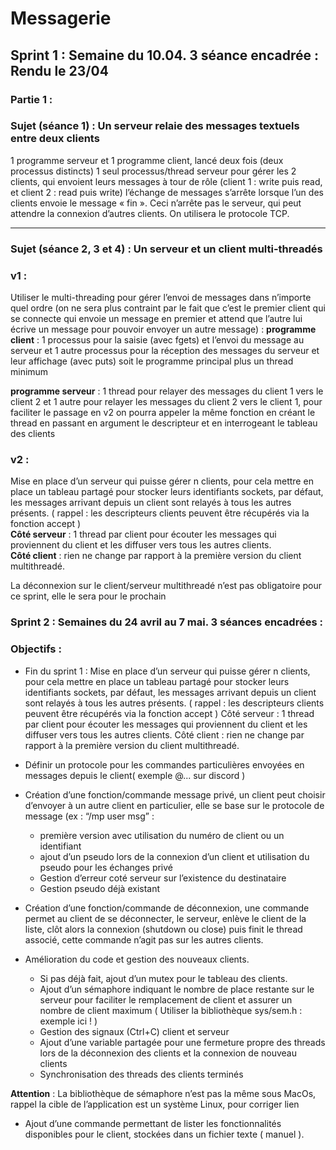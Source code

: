 # Messagerie

## Sprint 1 : Semaine du 10.04. 3 séance encadrée : Rendu le 23/04
### Partie 1 :

### Sujet (séance 1) : Un serveur relaie des messages textuels entre deux clients 
1 programme serveur et 1 programme client, lancé deux fois (deux processus distincts)
1 seul processus/thread serveur pour gérer les 2 clients, qui envoient leurs messages à tour de rôle (client 1 : write puis read, et client 2 : read puis write)
l’échange de messages s’arrête lorsque l’un des clients envoie le message « fin ». Ceci n’arrête pas le serveur, qui peut attendre la connexion d’autres clients.
On utilisera le protocole TCP.

---

### Sujet (séance 2, 3 et 4) : Un serveur et un client multi-threadés

### v1 :
Utiliser le multi-threading pour gérer l’envoi de messages dans n’importe quel ordre (on ne sera plus contraint par le fait que c’est le premier client qui se connecte qui envoie un message en premier et attend que l’autre lui écrive un message pour pouvoir envoyer un autre message) :
**programme client** : 1 processus pour la saisie (avec fgets) et l’envoi du message au serveur 
et 1 autre processus pour la réception des messages du serveur et leur affichage (avec puts)
soit le programme principal plus un thread minimum

**programme serveur** : 1 thread pour relayer des messages du client 1 vers le client 2 et 1 autre pour relayer les messages du client 2 vers le client 1, 
pour faciliter le passage en v2 on pourra appeler la même fonction en créant le thread en passant en argument le descripteur et en interrogeant le tableau des clients

### v2 :
Mise en place d’un serveur qui puisse gérer n clients, pour cela mettre en place un tableau partagé pour stocker leurs identifiants sockets, par défaut, les messages arrivant depuis un client sont relayés à tous les autres présents. ( rappel : les descripteurs clients peuvent être récupérés via la fonction accept )  
**Côté serveur** : 1  thread par client pour écouter les messages qui proviennent du client et les diffuser vers tous les autres clients.  
**Côté client** : rien ne change par rapport à la première version du client multithreadé. 

La déconnexion sur le client/serveur multithreadé n’est pas obligatoire pour ce sprint, elle le sera pour le prochain


### Sprint 2 : Semaines du 24 avril au 7 mai. 3 séances encadrées :

### Objectifs :

- Fin du sprint 1 : Mise en place d’un serveur qui puisse gérer n clients, pour cela mettre en place un tableau partagé pour stocker leurs identifiants sockets, par défaut, les messages arrivant depuis un client sont relayés à tous les autres présents. ( rappel : les descripteurs clients peuvent être récupérés via la fonction accept )
Côté serveur : 1  thread par client pour écouter les messages qui proviennent du client et les diffuser vers tous les autres clients. 
Côté client : rien ne change par rapport à la première version du client multithreadé. 

- Définir un protocole pour les commandes particulières envoyées en messages depuis le client( exemple @... sur discord )

- Création d’une fonction/commande message privé, un client peut choisir d’envoyer à un autre client en particulier, elle se base sur le protocole de message (ex : “/mp user msg” : 
    - première version avec utilisation du numéro de client ou un identifiant 
    - ajout d’un pseudo lors de la connexion d’un client et utilisation du pseudo pour les échanges privé
    - Gestion d’erreur coté serveur sur l’existence du destinataire
    - Gestion pseudo déjà existant

- Création d’une fonction/commande de déconnexion, une commande permet au client de se déconnecter, le serveur, enlève le client de la liste, clôt alors la connexion (shutdown ou close) puis finit le thread associé, cette commande n’agit pas sur les autres clients.

- Amélioration du code et gestion des nouveaux clients.
    - Si pas déjà fait, ajout d’un mutex pour le tableau des clients. 
    - Ajout d’un sémaphore indiquant le nombre de place restante sur le serveur pour faciliter le remplacement de client et assurer un nombre de client maximum (  Utiliser la bibliothèque sys/sem.h : exemple ici ! )
    - Gestion des signaux (Ctrl+C) client et serveur
    - Ajout d’une variable partagée pour une fermeture propre des threads lors de la déconnexion des clients et la connexion de nouveau clients
    - Synchronisation des threads des clients terminés

**Attention** : La bibliothèque de sémaphore n’est pas la même sous MacOs, rappel la cible de l’application est un système Linux, pour corriger lien

- Ajout d’une commande permettant de lister les fonctionnalités disponibles pour le client, stockées dans un fichier texte ( manuel ).
